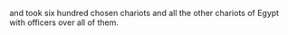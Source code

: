 and took six hundred chosen chariots and all the other chariots of Egypt with officers over all of them.
